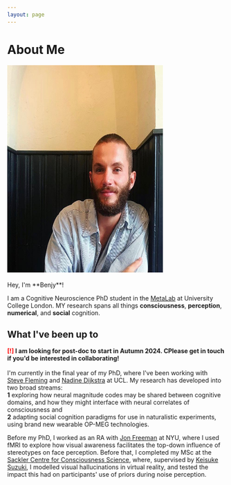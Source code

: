 ```yaml
---
layout: page
---
```


# About Me

<img src="images/me.jpg" class="floatpic" width="360" height="480">
<br><br>
Hey, I'm **Benjy**! <br>

I am a Cognitive Neuroscience PhD student in the <a href="https://metacoglab.org/MetaLab">MetaLab</a> at University College London. MY research spans all things **consciousness**, **perception**, **numerical**, and **social** cognition. 


## What I've been up to

**<font color='red'>[!]</font> I am looking for post-doc to start in Autumn 2024. CPlease get in touch if you'd be interested in collaborating!**
<br>
<br>
I'm currently in the final year of my PhD, where I've been working with <a href="https://www.ucl.ac.uk/pals/people/steve-fleming">Steve Fleming</a> and <a href="https://sites.google.com/view/nadinedijkstra/about-me?authuser=0">Nadine Dijkstra</a> at UCL. My research has developed into two broad streams: <br>**1** exploring how neural magnitude codes may be shared between cognitive domains, and how they might interface with neural correlates of consciousness and <br>**2** adapting social cognition paradigms for use in naturalistic experiments, using brand new wearable OP-MEG technologies.<br>

Before my PhD, I worked as an RA with <a href="https://www.freemanlab.org/">Jon Freeman</a> at NYU, where I used fMRI to explore how visual awareness facilitates the top-down influence of stereotypes on face perception. Before that, I completed my MSc at the <a href="https://www.sussex.ac.uk/research/centres/sussex-centre-for-consciousness-science/">Sackler Centre for Consciousness Science</a>, where, supervised by <a href="https://sites.google.com/view/keisukesuzuki/home?authuser=0">Keisuke Suzuki</a>, I modelled visual hallucinations in virtual reality, and tested the impact this had on participants' use of priors during noise perception.


